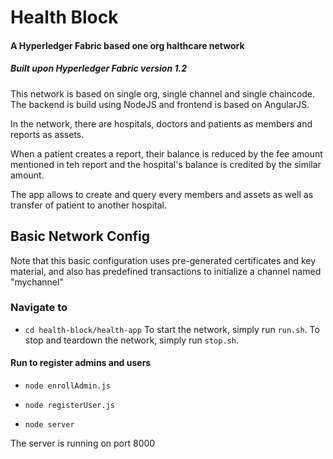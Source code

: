 # Health Block
#### A Hyperledger Fabric based one org halthcare network

##### Built upon Hyperledger Fabric version 1.2
This network is based on single org, single channel and single chaincode.
The backend is build using NodeJS and frontend is based on AngularJS.

In the network, there are hospitals, doctors and patients as members and reports as assets.

When a patient creates a report, their balance is reduced by the fee amount mentioned in teh report and the hospital's balance is credited by the similar amount.

The app allows to create and query every members and assets as well as transfer of patient to another hospital.

## Basic Network Config

Note that this basic configuration uses pre-generated certificates and
key material, and also has predefined transactions to initialize a 
channel named "mychannel"

### Navigate to
* ``cd health-block/health-app``
To start the network, simply run ``run.sh``.
To stop and teardown the network, simply run ``stop.sh``.

#### Run to register admins and users
* ``node enrollAdmin.js``

* ``node registerUser.js``

* ``node server``

The server is running on port 8000



